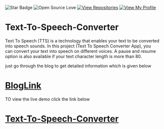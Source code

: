 


![Star Badge](https://img.shields.io/static/v1?label=%F0%9F%8C%9F&message=If%20Useful&style=style=flat&color=BC4E99)
![Open Source Love](https://badges.frapsoft.com/os/v1/open-source.svg?v=103)
[![View Repositories](https://img.shields.io/badge/View-My_Repositories-blue?logo=GitHub)](https://github.com/yaswanthteja?tab=repositories)
[![View My Profile](https://img.shields.io/badge/View-My_Profile-green?logo=GitHub)](https://github.com/yaswanthteja)


# Text-To-Speech-Converter

Text To Speech (TTS) is a technology that enables your text to be converted into speech sounds. In this project (Text To Speech Converter App), you can convert your text into speech on different voices. A pause and resume option is also available if your text character length is more than 80.

just go through the blog  to get detailed  information which is  given below

# [BlogLink](https://dev.to/yaswanthteja/text-to-speech-converter-in-html-css-javascript-3eme)

TO view the live demo click the link below

# [Text-To-Speech-Converter](https://text-to-speech-converter-nu.vercel.app/)






















